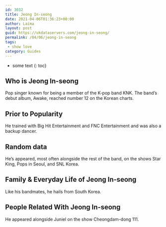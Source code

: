 ```yaml
---
id: 3032
title: Jeong In-seong
date: 2021-04-06T01:36:23+00:00
author: Laima
layout: post
guid: https://ukdataservers.com/jeong-in-seong/
permalink: /04/06/jeong-in-seong
tags:
 - show love
category: Guides
---
```


* some text
{: toc}


## Who is Jeong In-seong
                  
                  
                  
Pop singer known for being a member of the K-pop band KNK. The band&#8217;s debut album, Awake, reached number 12 on the Korean charts.
                  
              
            
              
            
                
                
                
## Prior to Popularity
                  
                  
                  
He trained with Big Hit Entertainment and FNC Entertainment and was also a backup dancer.
                  
              
            
              
            
                
                
                
## Random data
                  
                  
                  
He&#8217;s appeared, most often alongside the rest of the band, on the shows Star King, Pops in Seoul, and SNL Korea.
                  
              
            
              
            
                
                
                
## Family & Everyday Life of Jeong In-seong
                  
                  
                  
Like his bandmates, he hails from South Korea.
                  
              
            
              
            
                
                
                
## People Related With Jeong In-seong
                  
                  
                  
He appeared alongside Juniel on the show Cheongdam-dong 111.
                  
              
            
              
            
                
              
            
              
              
            
            
              
            
          
          
          